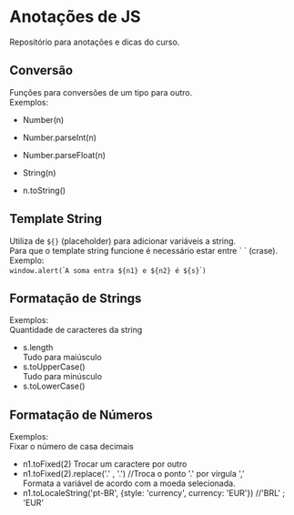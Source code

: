 # Anotações de JS
Repositório para anotações e dicas do curso.

## Conversão
Funções para conversões de um tipo para outro.  
Exemplos:
- Number(n)
- Number.parseInt(n)
- Number.parseFloat(n)

- String(n)
- n.toString()

## Template String
Utiliza de `${}` (placeholder) para adicionar variáveis a string.  
Para que o template string funcione é necessário estar entre \` \` (crase).  
Exemplo:  
`window.alert(`\``A soma entra ${n1} e ${n2} é ${s}`\``)`

## Formatação de Strings
Exemplos:  
Quantidade de caracteres da string  
- s.length  
Tudo para maiúsculo  
- s.toUpperCase()  
Tudo para minúsculo  
- s.toLowerCase()

## Formatação de Números
Exemplos:  
Fixar o número de casa decimais  
- n1.toFixed(2)
Trocar um caractere por outro  
- n1.toFixed(2).replace('.' , '.') //Troca o ponto '.' por vírgula ','  
Formata a variável de acordo com a moeda selecionada.
- n1.toLocaleString('pt-BR', {style: 'currency', currency: 'EUR'}) //'BRL' ; 'EUR'

